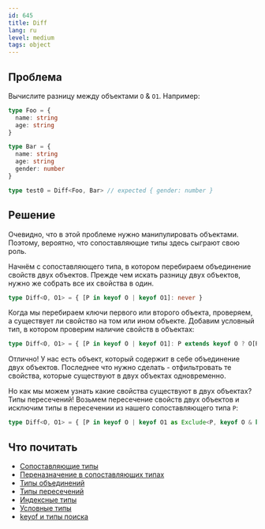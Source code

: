 ```yaml
---
id: 645
title: Diff
lang: ru
level: medium
tags: object
---
```


## Проблема

Вычислите разницу между объектами `O` & `O1`.
Например:

```typescript
type Foo = {
  name: string
  age: string
}

type Bar = {
  name: string
  age: string
  gender: number
}

type test0 = Diff<Foo, Bar> // expected { gender: number }
```

## Решение

Очевидно, что в этой проблеме нужно манипулировать объектами.
Поэтому, вероятно, что сопоставляющие типы здесь сыграют свою роль.

Начнём с сопоставляющего типа, в котором перебираем объединение свойств двух объектов.
Прежде чем искать разницу двух объектов, нужно же собрать все их свойства в один.

```typescript
type Diff<O, O1> = { [P in keyof O | keyof O1]: never }
```

Когда мы перебираем ключи первого или второго объекта, проверяем, а существует ли свойство на том или ином объекте.
Добавим условный тип, в котором проверим наличие свойств в объектах:

```typescript
type Diff<O, O1> = { [P in keyof O | keyof O1]: P extends keyof O ? O[P] : P extends keyof O1 ? O1[P] : never }
```

Отлично!
У нас есть объект, который содержит в себе объединение двух объектов.
Последнее что нужно сделать - отфильтровать те свойства, которые существуют в двух объектах одновременно.

Но как мы можем узнать какие свойства существуют в двух объектах?
Типы пересечений!
Возьмем пересечение свойств двух объектов и исключим типы в пересечении из нашего сопоставляющего типа `P`:

```typescript
type Diff<O, O1> = { [P in keyof O | keyof O1 as Exclude<P, keyof O & keyof O1>]: P extends keyof O ? O[P] : P extends keyof O1 ? O1[P] : never }
```

## Что почитать

- [Сопоставляющие типы](https://www.typescriptlang.org/docs/handbook/2/mapped-types.html)
- [Переназначение в сопоставляющих типах](https://www.typescriptlang.org/docs/handbook/release-notes/typescript-4-1.html#key-remapping-in-mapped-types)
- [Типы объединений](https://www.typescriptlang.org/docs/handbook/2/everyday-types.html#union-types)
- [Типы пересечений](https://www.typescriptlang.org/docs/handbook/unions-and-intersections.html#intersection-types)
- [Индексные типы](https://www.typescriptlang.org/docs/handbook/2/indexed-access-types.html)
- [Условные типы](https://www.typescriptlang.org/docs/handbook/2/conditional-types.html)
- [keyof и типы поиска](https://www.typescriptlang.org/docs/handbook/release-notes/typescript-2-1.html#keyof-and-lookup-types)
